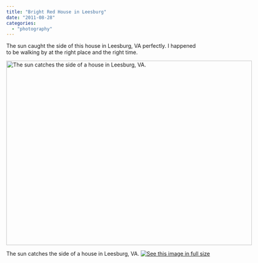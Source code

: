 ```yaml
---
title: "Bright Red House in Leesburg"
date: "2011-08-28"
categories: 
  - "photography"
---
```

The sun caught the side of this house in Leesburg, VA perfectly. I happened to be walking by at the right place and the right time.

<div class='wp-caption aligncenter' style='width: 660px; margin-left: auto; margin-right: auto;'>
<img width='650px' height='488px' alt="The sun catches the side of a house in Leesburg, VA." title='The sun catches the side of a house in Leesburg, VA.' src='/uploads/2011/08/Leesburg/chimneys_m.jpg'>
<p class='wp-caption-text'>The sun catches the side of a house in Leesburg, VA. <a href='/uploads/2011/08/Leesburg/chimneys_l.jpg'><img alt='See this image in full size' src='/static/fs_img.jpg' /></a></p>
</div>
